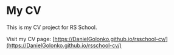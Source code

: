 # My CV

This is my CV project for RS School.

Visit my CV page: [https://DanielGolonko.github.io/rsschool-cv/](https://DanielGolonko.github.io/rsschool-cv/)

